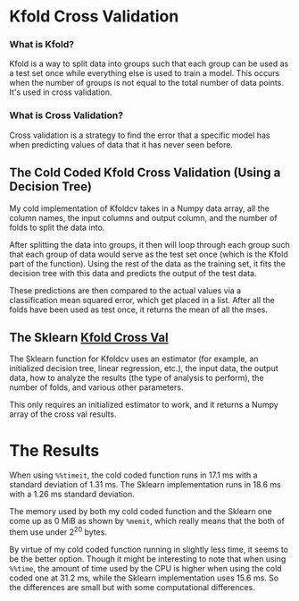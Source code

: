 # Kfold Cross Validation

### What is Kfold?

Kfold is a way to split data into groups such that each group can be used as a test set once while everything else is used to train a model. This occurs when the number of groups is not equal to the total number of data points. It's used in cross validation.

###  What is Cross Validation?

Cross validation is a strategy to find the error that a specific model has when predicting values of data that it has never seen before.

## The Cold Coded Kfold Cross Validation (Using a Decision Tree)

My cold implementation of Kfoldcv takes in a Numpy data array, all the column names, the input columns and output column, and the number of folds to split the data into.

After splitting the data into groups, it then will loop through each group such that each group of data would serve as the test set once (which is the Kfold part of the function). Using the rest of the data as the training set, it fits the decision tree with this data and predicts the output of the test data.

These predictions are then compared to the actual values via a classification mean squared error, which get placed in a list. After all the folds have been used as test once, it returns the mean of all the mses.

## The Sklearn [Kfold Cross Val](https://scikit-learn.org/stable/modules/generated/sklearn.model_selection.cross_val_score.html)

The Sklearn function for Kfoldcv uses an estimator (for example, an initialized decision tree, linear regression, etc.), the input data, the output data, how to analyze the results (the type of analysis to perform), the number of folds, and various other parameters.

This only requires an initialized estimator to work, and it returns a Numpy array of the cross val results.

# The Results

When using `%%timeit`, the cold coded function runs in 17.1 ms with a standard deviation of 1.31 ms. The Sklearn implementation runs in 18.6 ms with a 1.26 ms standard deviation.

The memory used by both my cold coded function and the Sklearn one come up as 0 MiB as shown by `%memit`, which really means that the both of them use under $2^{20}$ bytes.

By virtue of my cold coded function running in slightly less time, it seems to be the better option. Though it might be interesting to note that when using `%%time`, the amount of time used by the CPU is higher when using the cold coded one at 31.2 ms, while the Sklearn implementation uses 15.6 ms. So the differences are small but with some computational differences.


<!-- ## The Sklearn [Train Test Split](https://scikit-learn.org/stable/modules/generated/sklearn.model_selection.train_test_split.html)

## The Sklearn [Classification MSE](https://scikit-learn.org/stable/modules/generated/sklearn.metrics.accuracy_score.html)

## The Sklearn [Mean Squared Error](https://scikit-learn.org/stable/modules/generated/sklearn.metrics.mean_squared_error.html) -->